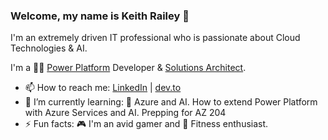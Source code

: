 ### Welcome, my name is Keith Railey 👋

I'm an extremely driven IT professional who is passionate about Cloud Technologies & AI.

I'm a :technologist: [Power Platform](https://powerplatform.microsoft.com/) Developer & [Solutions Architect](https://learn.microsoft.com/en-us/credentials/certifications/power-platform-solution-architect-expert/).

- 📫 How to reach me: [LinkedIn](https://www.linkedin.com/in/khrailey) | [dev.to](https://dev.to/keithhr)
- 🌱 I’m currently learning: 📖 Azure and AI. How to extend Power Platform with Azure Services and AI. Prepping for AZ 204
- ⚡ Fun facts: 🎮 I'm an avid gamer and 💪 Fitness enthusiast.
<!--
**KeithHR/KeithHR** is a ✨ _special_ ✨ repository because its `README.md` (this file) appears on your GitHub profile.

Here are some ideas to get you started:

- 🔭 I’m currently working on ...
- 🌱 I’m currently learning ...
- 👯 I’m looking to collaborate on ...
- 🤔 I’m looking for help with ...
- 💬 Ask me about ...
- 📫 How to reach me: ...
- 😄 Pronouns: ...
- ⚡ Fun fact: ...
-->
